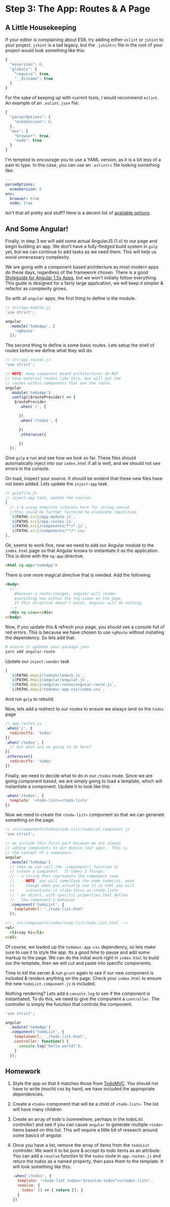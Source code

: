 # Step 3:  The App: Routes & A Page


## A Little Housekeeping

If your editor is complaining about ES6, try adding either `eslint` or `jshint` to
your project.  `jshint` is a tad legacy, but the `.jshintrc` file in the root of your  
project would look something like this:

```JavaScript
{
  "esversion": 6,
  "globals": {
    "require": true,
    "__dirname": true
  }
}
```

For the sake of keeping up with current tools, I would recommend `eslint`.  An example
of an `.eslint.json` file:

```JavaScript
{
  "parserOptions": {
    "ecmaVersion": 6,
  },
  "env": {
    "browser": true,
    "node": true
  }
}
```
I'm tempted to encourage you to use a YAML version, as it is a bit less of a pain to
type.  In this case, you can use an `.eslintrc` file looking something like:

```yaml
---
parseOptions:
  ecmaVersion: 6
env:
  browser: true
  node: true
```

Isn't that all pretty and stuff?  Here is a decent list of [available options](https://gist.github.com/alefteris/39c9cfe3a6baa9fc5acf).



## And Some Angular!

Finally, in step 3 we will add some actual AngularJS (1.x) to our page
and begin building an app.  We don't have a fully-fledged build system
in `gulp` yet, but we can continue to add tasks as we need them.  This
will help us avoid unnecessary complexity.

We are going with a component based architecture as most modern apps
do these days, regardless of the framework chosen.  There is a good
[Styleguide for Angular 1.5x Apps](https://github.com/toddmotto/angularjs-styleguide), but we won't
initially follow everything.  This guide is designed for a fairly large
application, we will keep it simpler & refactor as complexity grows.

So with all `angular` apps, the first thing to define is the module.  

```JavaScript
// src/app.module.js
'use strict';

angular
  .module('todoApp', [
    'ngRoute'
  ]);
```

The second thing to define is some basic routes.  Lets
setup the shell of routes before we define what they will do.

```JavaScript
// src/app.routes.js
'use strict';

// NOTE: many component based architectures do NOT
// have external routes like this, but will put the
// routes within components that own the route.
angular
  .module('todoApp')
  .config(($routeProvider) => {
    $routeProvider
      .when('/', {

      })
      .when('/todos', {

      })
      .otherwise({

      })
  });
```

Give `gulp` a run and see how we look so far. These
files should automatically inject into our `index.html`
if all is well, and we should not see errors in the
console.

On load, inspect your source. It should be evident that these new files have not been added. Lets update
the `inject:app` task.

```JavaScript
// gulpfile.js
// inject:app task, update the sources
[
  // i'm using template literals here for string concat
  //this could be further factored to eliminate repitition
  `${PATHS.src}/app.module.js`,
  `${PATHS.src}/app.routes.js`,
  `${PATHS.src}/components/**/*.js`,
  `${PATHS.src}/components/**/*.css`
],
```

Ok, seems to work fine, now we need to add our Angular module
to the `index.html` page so that Angular knows to instantiate
it as the application.  This is done with the `ng-app` directive.

```html
<html ng-app="todoApp">
```

There is one more magical directive that is needed.  Add the following:

```html
<body>
  <!--
    Whenever a route changes, angular will render
    everything new within the <ng-view> on the page.
    If this directive doesn't exist, angular will do nothing.
  -->
  <div ng-view></div>
</body>
```

Now, if you update this & refresh your page, you should see a
console full of red errors. This is because we have chosen
to use `ngRoute` without installing the dependency.  So
lets add that.

```bash
# ensure it updates your package.json
yarn add angular-route
```

Update our `inject:vendor` task

```JavaScript
[
  `${PATHS.deps}/lodash/lodash.js`,
  `${PATHS.deps}/angular/angular.js`,
  `${PATHS.deps}/angular-route/angular-route.js`,
  `${PATHS.deps}/todomvc-app-css/index.css`,
```

And run `gulp` to rebuild.

Now, lets add a redirect to our routes to ensure we
always land on the `todos` page

```JavaScript
// app.routes.js
.when('/', {
  redirectTo: 'todos'
})
.when('/todos', {
  // but what are we going to do here?
})
.otherwise({
  redirectTo: 'todos'
})

```

Finally, we need to decide what to do in our `/todos` route.
Since we are going component based, we are simply going to
load a template, which will instantiate a component.  Update it to look like this:

```JavaScript
.when('/todos', {
  template: '<todo-list></todo-list>'
})
```

Now we need to create the `<todo-list>` component so that
we can generate something on the page.

```JavaScript
// src/components/todos/todo-list/todoList.component.js
'use strict';

// we include this first part because we are always
// adding components to our module (our app).  This is
// the concept of a namespace.
angular
  .module('todoApp')
  // then we can call the .component() function to
  // create a component.  It takes 2 things:
  // - a string that represents the component name
  //   - NOTE: you will camelCase the name todoList, even
  //     though when you actually use it in html you will
  //     instantiate it <like-this> as <todo-list>
  // - an object, with specific properties that define
  //   the component's behavior
  .component('todoList', {
    templateUrl: './todo-list.html'
  });
```

```html
<!-- src/components/todos/todo-list/todo-list.html -->
<ul>
  <li>say hi</li>
</ul>
```

Of course, we loaded up the `todomvc-app-css` dependency, so lets make sure to use it to style the app.  Its a good
time to pause and add some markup to the page.  We can do
the initial work right in `index.html` to build our the
template, then we will cut and paste into specific
components.

Time to kill the server & run `grunt` again to see if our
new component is included & renders anything on the page. Check
your `index.html` to ensure the new `todoList.component.js` is included.

Nothing rendering?  Lets add a `console.log` to see if the
component is instantiated. To do this, we need to give the component a
`controller`.  The controller is simply the function that controls the
component.

```JavaScript
'use strict';

angular
  .module('todoApp')
  .component('todoList', {
    templateUrl: './todo-list.html',
    controller: function() {
      console.log('hello world?');
    }
  });

```


## Homework


1.  Style the app so that it matches those from [TodoMVC](http://todomvc.com/).
    You should not have to write (much) css by hand, we have included the appropriate dependencies.
1.  Create a `<todo>` component that will be a child of `<todo-list>`. The
    list will have many children
1.  Create an array of todo's (somewhere, perhaps in the todoList controller)
    and see if you can cause `angular` to generate multiple `<todo>` items
    based on this list. This will require a little bit of research around
    some basics of angular.
1.  Once you have a list, remove the array of items from the `todoList`
    controller.  We want it to be pure & accept its todo items as an
    attribute.  You can add a `resolve` function to the `todos` route
    in `app.routes.js` and return the todos as a named property, then
    pass them to the template.  It will look something like this:

    ```JavaScript
    .when('/todos', {
      template: '<todo-list todos="$resolve.todos"></todos-list>',
      resolve: {
        todos: () => { return []; }
      }
    })
    ```

<!--
TODO:
- eventually build sass/less for our css (if we need it)
- add a transpiler for es6 to es5?
- build the dist & provide a `serve` task so we can
  optionally serve either `src` or `dist` (or both).
  - dist should include minification/concatenation
  - can use localhost:3000, localhost:3001 or
    localhost:3000/dev localhost:3000/dist

APPLICATION
- store todos in local storage
- implement new, update, delete todos
- implement nested todos
- implement filtering of todos
  - could add create date, due date, etc.
- consider using a mongo db or something more persistent
- add some kind of login logic so we can store user specific todos
  - could be simple to just ask for a username
  - could actually use google/fb
-->
